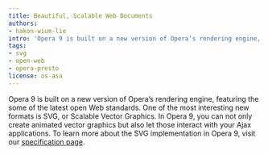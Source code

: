 ```yaml
---
title: Beautiful, Scalable Web Documents
authors:
- hakon-wium-lie
intro: 'Opera 9 is built on a new version of Opera’s rendering engine, featuring the some of the latest open Web standards. One of the most interesting new formats is SVG, or Scalable Vector Graphics. In Opera 9, you can not only create animated vector graphics but also let those interact with your Ajax applications. To learn more about the SVG implementation in Opera 9, visit our specification page.'
tags:
- svg
- open-web
- opera-presto
license: os-asa
---
```


Opera 9 is built on a new version of Opera’s rendering engine, featuring the some of the latest open Web standards. One of the most interesting new formats is SVG, or Scalable Vector Graphics. In Opera 9, you can not only create animated vector graphics but also let those interact with your Ajax applications. To learn more about the SVG implementation in Opera 9, visit our [specification page][1].

[1]: http://www.opera.com/docs/specs/opera9/
